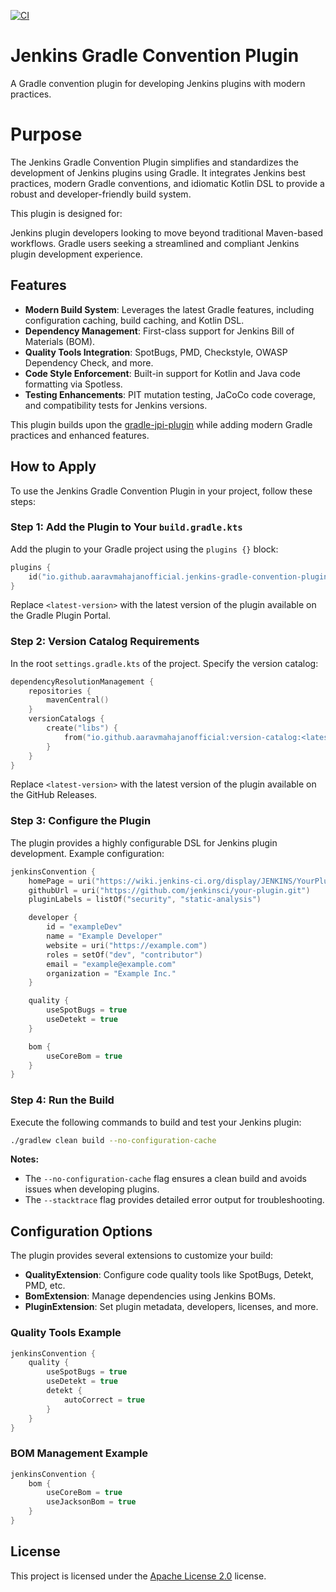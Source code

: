 [![CI](https://github.com/aaravmahajanofficial/jenkins-gradle-convention-plugin/actions/workflows/ci.yml/badge.svg)](https://github.com/aaravmahajanofficial/jenkins-gradle-convention-plugin/actions/workflows/ci.yml)

# Jenkins Gradle Convention Plugin

A Gradle convention plugin for developing Jenkins plugins with modern practices.

# Purpose

The Jenkins Gradle Convention Plugin simplifies and standardizes the development of Jenkins plugins using Gradle. It integrates Jenkins best practices, modern Gradle conventions, and idiomatic Kotlin DSL to provide a robust and developer-friendly build system.

This plugin is designed for:

Jenkins plugin developers looking to move beyond traditional Maven-based workflows.
Gradle users seeking a streamlined and compliant Jenkins plugin development experience.

## Features

- **Modern Build System**: Leverages the latest Gradle features, including configuration caching, build caching, and Kotlin DSL.
- **Dependency Management**: First-class support for Jenkins Bill of Materials (BOM).
- **Quality Tools Integration**: SpotBugs, PMD, Checkstyle, OWASP Dependency Check, and more.
- **Code Style Enforcement**: Built-in support for Kotlin and Java code formatting via Spotless.
- **Testing Enhancements**: PIT mutation testing, JaCoCo code coverage, and compatibility tests for Jenkins versions.

This plugin builds upon the [gradle-jpi-plugin](https://github.com/jenkinsci/gradle-jpi-plugin) while adding modern Gradle practices and enhanced features.

## How to Apply

To use the Jenkins Gradle Convention Plugin in your project, follow these steps:

### Step 1: Add the Plugin to Your `build.gradle.kts`

Add the plugin to your Gradle project using the `plugins {}` block:

```kotlin
plugins {
    id("io.github.aaravmahajanofficial.jenkins-gradle-convention-plugin") version "<latest-version>"
}
```

Replace `<latest-version>` with the latest version of the plugin available on the Gradle Plugin Portal.

### Step 2: Version Catalog Requirements

In the root `settings.gradle.kts` of the project. Specify the version catalog:

```kts
dependencyResolutionManagement {
    repositories {
        mavenCentral()
    }
    versionCatalogs {
        create("libs") {
            from("io.github.aaravmahajanofficial:version-catalog:<latest-version>")
        }
    }
}
```

Replace `<latest-version>` with the latest version of the plugin available on the GitHub Releases.

### Step 3: Configure the Plugin

The plugin provides a highly configurable DSL for Jenkins plugin development. Example configuration:

```kotlin
jenkinsConvention {
    homePage = uri("https://wiki.jenkins-ci.org/display/JENKINS/YourPlugin")
    githubUrl = uri("https://github.com/jenkinsci/your-plugin.git")
    pluginLabels = listOf("security", "static-analysis")

    developer {
        id = "exampleDev"
        name = "Example Developer"
        website = uri("https://example.com")
        roles = setOf("dev", "contributor")
        email = "example@example.com"
        organization = "Example Inc."
    }

    quality {
        useSpotBugs = true
        useDetekt = true
    }

    bom {
        useCoreBom = true
    }
}
```

### Step 4: Run the Build

Execute the following commands to build and test your Jenkins plugin:

```sh
./gradlew clean build --no-configuration-cache
```

**Notes:**
- The `--no-configuration-cache` flag ensures a clean build and avoids issues when developing plugins.
- The `--stacktrace` flag provides detailed error output for troubleshooting.

## Configuration Options

The plugin provides several extensions to customize your build:
- **QualityExtension**: Configure code quality tools like SpotBugs, Detekt, PMD, etc.
- **BomExtension**: Manage dependencies using Jenkins BOMs.
- **PluginExtension**: Set plugin metadata, developers, licenses, and more.

### Quality Tools Example

```kotlin
jenkinsConvention {
    quality {
        useSpotBugs = true
        useDetekt = true
        detekt {
            autoCorrect = true
        }
    }
}
```

### BOM Management Example

```kotlin
jenkinsConvention {
    bom {
        useCoreBom = true
        useJacksonBom = true
    }
}
```

## License

This project is licensed under the [Apache License 2.0](https://github.com/aaravmahajanofficial/jenkins-gradle-convention-plugin/blob/main/LICENSE) license.
